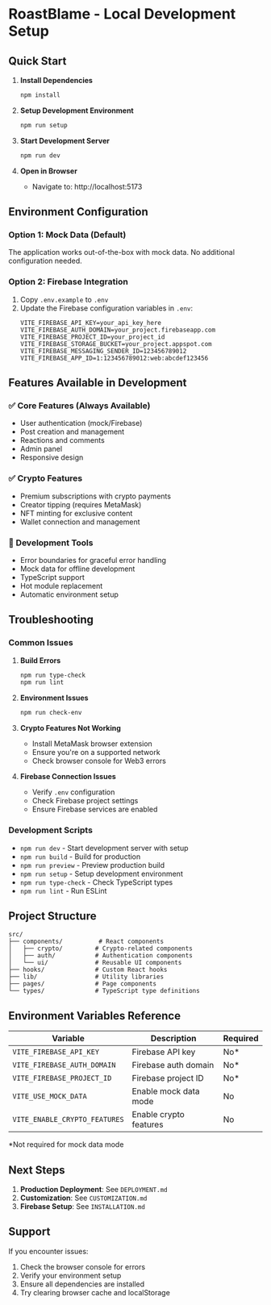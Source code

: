 
# RoastBlame - Local Development Setup

## Quick Start

1. **Install Dependencies**
   ```bash
   npm install
   ```

2. **Setup Development Environment**
   ```bash
   npm run setup
   ```

3. **Start Development Server**
   ```bash
   npm run dev
   ```

4. **Open in Browser**
   - Navigate to: http://localhost:5173

## Environment Configuration

### Option 1: Mock Data (Default)
The application works out-of-the-box with mock data. No additional configuration needed.

### Option 2: Firebase Integration
1. Copy `.env.example` to `.env`
2. Update the Firebase configuration variables in `.env`:
   ```env
   VITE_FIREBASE_API_KEY=your_api_key_here
   VITE_FIREBASE_AUTH_DOMAIN=your_project.firebaseapp.com
   VITE_FIREBASE_PROJECT_ID=your_project_id
   VITE_FIREBASE_STORAGE_BUCKET=your_project.appspot.com
   VITE_FIREBASE_MESSAGING_SENDER_ID=123456789012
   VITE_FIREBASE_APP_ID=1:123456789012:web:abcdef123456
   ```

## Features Available in Development

### ✅ Core Features (Always Available)
- User authentication (mock/Firebase)
- Post creation and management
- Reactions and comments
- Admin panel
- Responsive design

### ✅ Crypto Features
- Premium subscriptions with crypto payments
- Creator tipping (requires MetaMask)
- NFT minting for exclusive content
- Wallet connection and management

### 🔧 Development Tools
- Error boundaries for graceful error handling
- Mock data for offline development
- TypeScript support
- Hot module replacement
- Automatic environment setup

## Troubleshooting

### Common Issues

1. **Build Errors**
   ```bash
   npm run type-check
   npm run lint
   ```

2. **Environment Issues**
   ```bash
   npm run check-env
   ```

3. **Crypto Features Not Working**
   - Install MetaMask browser extension
   - Ensure you're on a supported network
   - Check browser console for Web3 errors

4. **Firebase Connection Issues**
   - Verify `.env` configuration
   - Check Firebase project settings
   - Ensure Firebase services are enabled

### Development Scripts

- `npm run dev` - Start development server with setup
- `npm run build` - Build for production
- `npm run preview` - Preview production build
- `npm run setup` - Setup development environment
- `npm run type-check` - Check TypeScript types
- `npm run lint` - Run ESLint

## Project Structure

```
src/
├── components/          # React components
│   ├── crypto/         # Crypto-related components
│   ├── auth/           # Authentication components
│   └── ui/             # Reusable UI components
├── hooks/              # Custom React hooks
├── lib/                # Utility libraries
├── pages/              # Page components
└── types/              # TypeScript type definitions
```

## Environment Variables Reference

| Variable | Description | Required |
|----------|-------------|----------|
| `VITE_FIREBASE_API_KEY` | Firebase API key | No* |
| `VITE_FIREBASE_AUTH_DOMAIN` | Firebase auth domain | No* |
| `VITE_FIREBASE_PROJECT_ID` | Firebase project ID | No* |
| `VITE_USE_MOCK_DATA` | Enable mock data mode | No |
| `VITE_ENABLE_CRYPTO_FEATURES` | Enable crypto features | No |

*Not required for mock data mode

## Next Steps

1. **Production Deployment**: See `DEPLOYMENT.md`
2. **Customization**: See `CUSTOMIZATION.md`
3. **Firebase Setup**: See `INSTALLATION.md`

## Support

If you encounter issues:
1. Check the browser console for errors
2. Verify your environment setup
3. Ensure all dependencies are installed
4. Try clearing browser cache and localStorage
